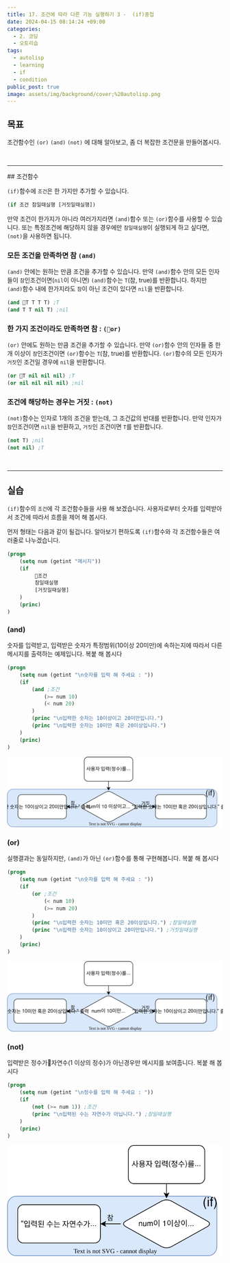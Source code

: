 ```yaml
---
title: 17. 조건에 따라 다른 기능 실행하기 3 -  (if)중첩
date: 2024-04-15 08:14:24 +09:00
categories:
  - 2. 코딩
  - 오토리습
tags:
  - autolisp
  - learning
  - if
  - condition
public_post: true
image: assets/img/background/cover;%20autolisp.png
---
```


## 목표
조건함수인 `(or)` `(and)` `(not)` 에 대해 알아보고, 좀 더 복잡한 조건문을 만들어봅시다.

<br>
<hr>
## 조건함수

`(if)`함수에 `조건`은 한 가지만 추가할 수 있습니다.
```lisp
(if 조건 참일때실행 [거짓일때실행])
```

만약 조건이 한가지가 아니라 여러가지라면 `(and)`함수 또는 `(or)`함수를 사용할 수 있습니다. 또는 특정조건에 해당하지 않을 경우에만 `참일때실행`이 실행되게 하고 싶다면, `(not)`을 사용하면 됩니다.

### 모든 조건을 만족하면 참 `(and)`
`(and)` 안에는 원하는 만큼 조건을 추가할 수 있습니다. 만약 `(and)`함수 안의 모든 인자들이 `참`인조건이면(`nil`이 아니면) `(and)`함수는 `T`(참, true)를 반환합니다. 하지만 `(and)`함수 내에 한가지라도 `참`이 아닌 조건이 있다면 `nil`을 반환합니다.

```lisp
(and T T T T) ;T
(and T T nil T) ;nil
```


### 한 가지 조건이라도 만족하면 참 : `(or)`
`(or)` 안에도 원하는 만큼 조건을 추가할 수 있습니다. 만약 `(or)`함수 안의 인자들 중 한개 이상이 `참`인조건이면 `(or)`함수는 `T`(참, true)를 반환합니다. `(or)`함수의 모든 인자가 `거짓`인 조건일 경우에 `nil`을 반환합니다.

```lisp
(or T nil nil nil) ;T
(or nil nil nil nil) ;nil
```


### 조건에 해당하는 경우는 거짓 : `(not)`
`(not)`함수는 인자로 1개의 조건을 받는데, 그 조건값의 반대를 반환합니다. 만약 인자가 `참`인조건이면 `nil`을 반환하고, `거짓`인 조건이면 `T`를 반환합니다.

```lisp
(not T) ;nil
(not nil) ;T
```


<br>
<hr>

## 실습

`(if)`함수의 `조건`에 각 조건함수들을 사용 해 보겠습니다. 사용자로부터 숫자를 입력받아서 조건에 따라서 흐름을 제어 해 봅시다.

먼저 형태는 다음과 같이 될겁니다. 알아보기 편하도록 `(if)`함수와 각 조건함수들은 여러줄로 나누겠습니다.
```lisp
(progn
	(setq num (getint "메시지"))
	(if
		 조건
		 참일때실행
		 [거짓일때실행]
	)
	(princ)
)
```

### (and)
숫자를 입력받고, 입력받은 숫자가 특정범위(10이상 20미만)에 속하는지에 따라서 다른 메시지를 출력하는 예제입니다. 복붙 해 봅시다
```lisp
(progn
	(setq num (getint "\n숫자를 입력 해 주세요 : "))
	(if
		(and ;조건
			(>= num 10)
			(< num 20)
		)
		(princ "\n입력한 숫자는 10이상이고 20미만입니다.")
		(princ "\n입력한 숫자는 10미만 혹은 20이상입니다.")
	)
	(princ)
)
```

![](assets/img/attachment/autolisp-and-example.svg)

### (or)
실행결과는 동일하지만, `(and)`가 아닌 `(or)`함수를 통해 구현해봅니다. 복붙 해 봅시다
```lisp
(progn
	(setq num (getint "\n숫자를 입력 해 주세요 : "))
	(if
		(or ;조건
			(< num 10)
			(>= num 20)
		)
		(princ "\n입력한 숫자는 10미만 혹은 20이상입니다.") ;참일때실행
		(princ "\n입력한 숫자는 10이상이고 20미만입니다.") ;거짓일때실행
	)
	(princ)
)
```

![](assets/img/attachment/autolisp-or-example.svg)
### (not)
입력받은 정수가자연수(1 이상의 정수)가 아닌경우만 메시지를 보여줍니다. 복붙 해 봅시다
```lisp
(progn
	(setq num (getint "\n정수를 입력 해 주세요 : "))
	(if
		(not (>= num 1)) ;조건
		(princ "\n입력된 수는 자연수가 아닙니다.") ;참일때실행
	)
	(princ)
)
```

![](assets/img/attachment/autolisp-not-example.svg)

